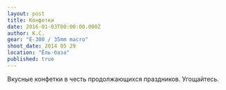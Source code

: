 ```yaml
---
layout: post
title: Конфетки
date: 2016-01-03T00:00:00.000Z
author: К.С.
gear: "E-300 / 35mm macro"
shoot_date: 2014 05 29
location: "Ёль-база"
published: true
---
```



Вкусные конфетки в честь продолжающихся праздников. Угощайтесь.
